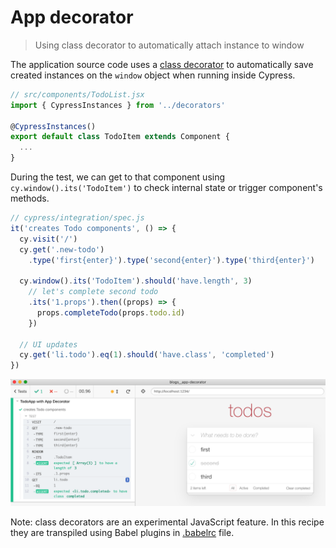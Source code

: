 # App decorator
> Using class decorator to automatically attach instance to window

The application source code uses a [class decorator](https://www.sitepoint.com/javascript-decorators-what-they-are/) to automatically save created instances on the `window` object when running inside Cypress.

```js
// src/components/TodoList.jsx
import { CypressInstances } from '../decorators'

@CypressInstances()
export default class TodoItem extends Component {
  ...
}
```

During the test, we can get to that component using `cy.window().its('TodoItem')` to check internal state or trigger component's methods.

```js
// cypress/integration/spec.js
it('creates Todo components', () => {
  cy.visit('/')
  cy.get('.new-todo')
    .type('first{enter}').type('second{enter}').type('third{enter}')

  cy.window().its('TodoItem').should('have.length', 3)
    // let's complete second todo
    .its('1.props').then((props) => {
      props.completeTodo(props.todo.id)
    })

  // UI updates
  cy.get('li.todo').eq(1).should('have.class', 'completed')
})
```

![Test](images/app-decorator.png)

Note: class decorators are an experimental JavaScript feature. In this recipe they are transpiled using Babel plugins in [.babelrc](.babelrc) file.

